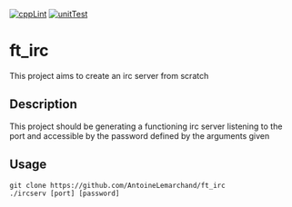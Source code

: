 [![cppLint](https://github.com/fleanegan/ft_irc/actions/workflows/ccpLint.yml/badge.svg?branch=main)](https://github.com/fleanegan/ft_irc/actions/workflows/ccpLint.yml)
[![unitTest](https://github.com/fleanegan/ft_irc/actions/workflows/unitTest.yml/badge.svg?branch=main)](https://github.com/fleanegan/ft_irc/actions/workflows/unitTest.yml)
# ft_irc
This project aims to create an irc server from scratch

## Description
This project should be generating a functioning irc server listening
to the port and accessible by the password defined by the arguments given

## Usage
```
git clone https://github.com/AntoineLemarchand/ft_irc
./ircserv [port] [password]
```
